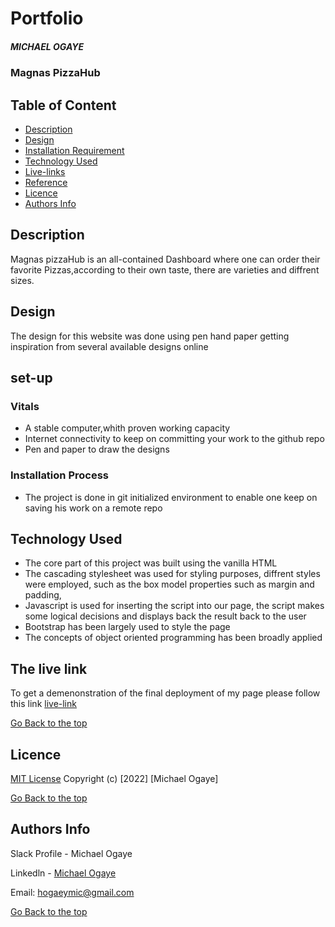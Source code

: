 # Portfolio
##### MICHAEL OGAYE
### Magnas PizzaHub
## Table of Content
+ [Description](#description)
+ [Design](Design)
+ [Installation Requirement]( Requisites)
+ [Technology Used](technology-used)
+ [Live-links](#Livelinks)
+ [Reference](#reference)
+ [Licence](#licence)
+ [Authors Info](#aut)
## Description
<p>Magnas pizzaHub is an all-contained Dashboard where one can order their favorite Pizzas,according to their own taste, there are varieties and diffrent sizes.</p>

## Design
The design for this website was done using pen hand paper getting inspiration from several available designs online


## set-up
### Vitals
* A stable computer,whith proven working capacity
* Internet connectivity to keep on committing your work to the github repo
* Pen and paper to draw the designs
### Installation Process
* The project is done in git initialized environment to enable one keep on saving his work on a remote repo
## Technology Used
* The core part of this project was built using the vanilla HTML
* The cascading stylesheet was used for styling purposes, diffrent styles were employed, such as the box model properties such as margin and padding, 
* Javascript is used for inserting the script into our page, the script makes some logical decisions and displays back the result back to the user
* Bootstrap has been largely used to style the page
* The concepts of object oriented programming has been broadly applied
## The live link
To get a demenonstration of the final deployment of my page please follow this link
[live-link](https://michael-ogaye.github.io/magnas-pizzahub/)

  
[Go Back to the top](#portfolio)
## Licence
[MIT License](./LICENSE)
Copyright (c) [2022] [Michael Ogaye]

[Go Back to the top](#portfolio)
## Authors Info
Slack Profile - Michael Ogaye

Linkedln - [Michael Ogaye](https://www.linkedin.com/in/ogaye-michael-279342212/)

Email: hogaeymic@gmail.com

[Go Back to the top](#portfolio)